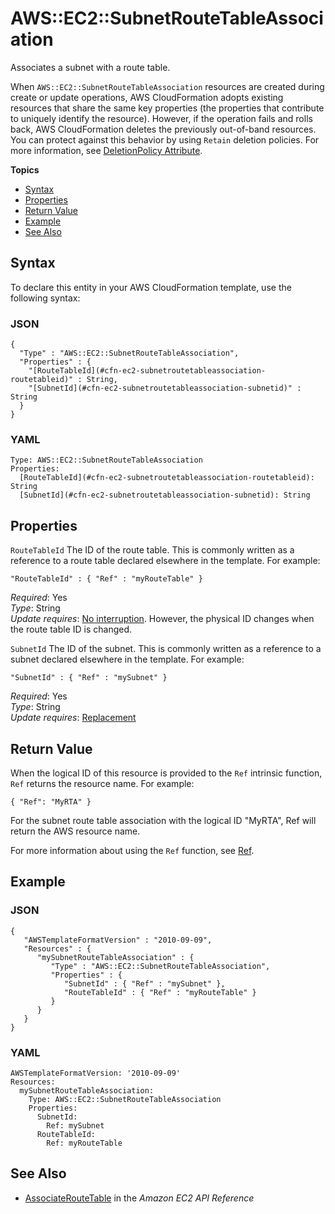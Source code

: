 # AWS::EC2::SubnetRouteTableAssociation<a name="aws-resource-ec2-subnet-route-table-assoc"></a>

Associates a subnet with a route table\.

When `AWS::EC2::SubnetRouteTableAssociation` resources are created during create or update operations, AWS CloudFormation adopts existing resources that share the same key properties \(the properties that contribute to uniquely identify the resource\)\. However, if the operation fails and rolls back, AWS CloudFormation deletes the previously out\-of\-band resources\. You can protect against this behavior by using `Retain` deletion policies\. For more information, see [DeletionPolicy Attribute](aws-attribute-deletionpolicy.md)\.

**Topics**
+ [Syntax](#aws-resource-ec2-subnetroutetableassociation-syntax)
+ [Properties](#w4ab1c21c10d509c11)
+ [Return Value](#w4ab1c21c10d509c13)
+ [Example](#w4ab1c21c10d509c15)
+ [See Also](#w4ab1c21c10d509c17)

## Syntax<a name="aws-resource-ec2-subnetroutetableassociation-syntax"></a>

To declare this entity in your AWS CloudFormation template, use the following syntax:

### JSON<a name="aws-resource-ec2-subnetroutetableassociation-syntax.json"></a>

```
{
  "Type" : "AWS::EC2::SubnetRouteTableAssociation",
  "Properties" : {
    "[RouteTableId](#cfn-ec2-subnetroutetableassociation-routetableid)" : String,
    "[SubnetId](#cfn-ec2-subnetroutetableassociation-subnetid)" : String
  }
}
```

### YAML<a name="aws-resource-ec2-subnetroutetableassociation-syntax.yaml"></a>

```
Type: AWS::EC2::SubnetRouteTableAssociation
Properties: 
  [RouteTableId](#cfn-ec2-subnetroutetableassociation-routetableid): String
  [SubnetId](#cfn-ec2-subnetroutetableassociation-subnetid): String
```

## Properties<a name="w4ab1c21c10d509c11"></a>

`RouteTableId`  <a name="cfn-ec2-subnetroutetableassociation-routetableid"></a>
The ID of the route table\. This is commonly written as a reference to a route table declared elsewhere in the template\. For example:  

```
"RouteTableId" : { "Ref" : "myRouteTable" }
```
*Required*: Yes  
*Type*: String  
*Update requires*: [No interruption](using-cfn-updating-stacks-update-behaviors.md#update-no-interrupt)\. However, the physical ID changes when the route table ID is changed\.

`SubnetId`  <a name="cfn-ec2-subnetroutetableassociation-subnetid"></a>
The ID of the subnet\. This is commonly written as a reference to a subnet declared elsewhere in the template\. For example:  

```
"SubnetId" : { "Ref" : "mySubnet" }
```
*Required*: Yes  
*Type*: String  
*Update requires*: [Replacement](using-cfn-updating-stacks-update-behaviors.md#update-replacement)

## Return Value<a name="w4ab1c21c10d509c13"></a>

When the logical ID of this resource is provided to the `Ref` intrinsic function, `Ref` returns the resource name\. For example:

```
{ "Ref": "MyRTA" }
```

For the subnet route table association with the logical ID "MyRTA", Ref will return the AWS resource name\.

For more information about using the `Ref` function, see [Ref](intrinsic-function-reference-ref.md)\.

## Example<a name="w4ab1c21c10d509c15"></a>

### JSON<a name="aws-resource-subnetroutetableassociation-example-1.json"></a>

```
{
   "AWSTemplateFormatVersion" : "2010-09-09",
   "Resources" : {
      "mySubnetRouteTableAssociation" : {
         "Type" : "AWS::EC2::SubnetRouteTableAssociation",
         "Properties" : {
            "SubnetId" : { "Ref" : "mySubnet" },
            "RouteTableId" : { "Ref" : "myRouteTable" }
         }
      }
   }
}
```

### YAML<a name="aws-resource-subnetroutetableassociation-example-1.yaml"></a>

```
AWSTemplateFormatVersion: '2010-09-09'
Resources:
  mySubnetRouteTableAssociation:
    Type: AWS::EC2::SubnetRouteTableAssociation
    Properties:
      SubnetId:
        Ref: mySubnet
      RouteTableId:
        Ref: myRouteTable
```

## See Also<a name="w4ab1c21c10d509c17"></a>
+ [AssociateRouteTable](http://docs.aws.amazon.com/AWSEC2/latest/APIReference/ApiReference-query-AssociateRouteTable.html) in the *Amazon EC2 API Reference*